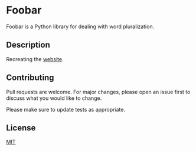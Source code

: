 # Foobar

Foobar is a Python library for dealing with word pluralization.

## Description
Recreating the [website](https://preview.colorlib.com/theme/academia/).

## Contributing
Pull requests are welcome. For major changes, please open an issue first to discuss what you would like to change.

Please make sure to update tests as appropriate.

## License
[MIT](https://choosealicense.com/licenses/mit/)
